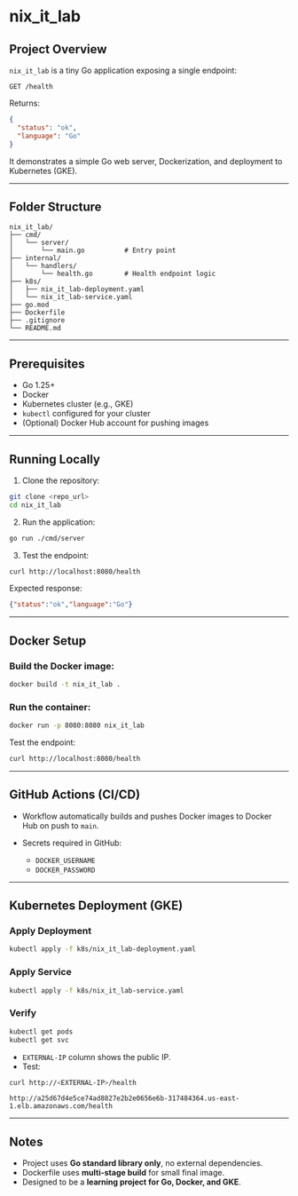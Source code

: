 # nix_it_lab

## Project Overview

`nix_it_lab` is a tiny Go application exposing a single endpoint:

```
GET /health
```

Returns:

```json
{
  "status": "ok",
  "language": "Go"
}
```

It demonstrates a simple Go web server, Dockerization, and deployment to Kubernetes (GKE).

---

## Folder Structure

```
nix_it_lab/
├── cmd/
│   └── server/
│       └── main.go          # Entry point
├── internal/
│   └── handlers/
│       └── health.go        # Health endpoint logic
├── k8s/
│   ├── nix_it_lab-deployment.yaml
│   └── nix_it_lab-service.yaml
├── go.mod
├── Dockerfile
├── .gitignore
└── README.md
```

---

## Prerequisites

* Go 1.25+
* Docker
* Kubernetes cluster (e.g., GKE)
* `kubectl` configured for your cluster
* (Optional) Docker Hub account for pushing images

---

## Running Locally

1. Clone the repository:

```bash
git clone <repo_url>
cd nix_it_lab
```

2. Run the application:

```bash
go run ./cmd/server
```

3. Test the endpoint:

```bash
curl http://localhost:8080/health
```

Expected response:

```json
{"status":"ok","language":"Go"}
```

---

## Docker Setup

### Build the Docker image:

```bash
docker build -t nix_it_lab .
```

### Run the container:

```bash
docker run -p 8080:8080 nix_it_lab
```

Test the endpoint:

```bash
curl http://localhost:8080/health
```

---

## GitHub Actions (CI/CD)

* Workflow automatically builds and pushes Docker images to Docker Hub on push to `main`.
* Secrets required in GitHub:

  * `DOCKER_USERNAME`
  * `DOCKER_PASSWORD`

---

## Kubernetes Deployment (GKE)

### Apply Deployment

```bash
kubectl apply -f k8s/nix_it_lab-deployment.yaml
```

### Apply Service

```bash
kubectl apply -f k8s/nix_it_lab-service.yaml
```

### Verify

```bash
kubectl get pods
kubectl get svc
```

* `EXTERNAL-IP` column shows the public IP.
* Test:

```bash
curl http://<EXTERNAL-IP>/health
```
```
http://a25d67d4e5ce74ad8827e2b2e0656e6b-317484364.us-east-1.elb.amazonaws.com/health
```

---



## Notes

* Project uses **Go standard library only**, no external dependencies.
* Dockerfile uses **multi-stage build** for small final image.
* Designed to be a **learning project for Go, Docker, and GKE**.
